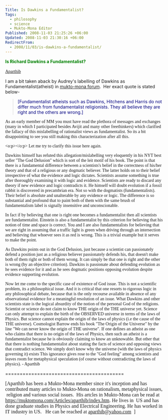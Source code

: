 ```yaml
---
Title: Is Dawkins a Fundamentalist?
Tags:
  - philosophy
  - science
  - Mukto-Mona Editor
Published: 2008-11-03 21:25:26 +06:00
Updated: 2008-11-03 21:30:16 +06:00
RedirectFrom:
  - 2008/11/03/is-dawkins-a-fundamentalist/
---
```


<font color="#008000"><strong>Is Richard Dawkins a Fundamentalist?</strong></font>

<a href="https://muktomona.com/Articles/aparthib/index.htm"><font face="Verdana">Aparthib</font></a> 

I am a bit taken aback by Audrey's labelling of Dawkins as Fundamentalist(atheist) in <a target="_blank" href="https://groups.yahoo.com/group/mukto-mona/message/50476">mukto-mona forum</a>.  Her exact quote is stated below-
<blockquote><font color="#000080">[Fundamentalist atheists such as Dawkins, Hitchens and Harris do not differ much from fundamentalist religionists. They all believe they are right and the others are wrong.]</font></blockquote>
<span style="font-family: Georgia">As an early member of MM you must have read the plethora of messages and exchanges (many in which I participated besides Avijit and many other freethinkers) which clarified the fallacy of this mislabelling of rationalist views as fundamentalist. So its a bit disappointing to see you still making this characterization after all this.</span>

<span style="font-family: Georgia"><o:p></o:p></span><span style="font-family: Georgia">
Let me try to clarify this issue here again.

<span style="font-family: Georgia">Dawkins himself has refuted this allegation/mislabelling very eloquently in his NYT best seller "The God Delusion" which is sort of the leit motif of his book. The point is that there is a fundamental difference between a scientists's belief in the correctness of his/her theory and that of a religious or any dogmatic believer. The latter holds on to their belief irrespective of what the evidence and logic dictates. Scientists assume something is true after thoroughly examining it with logic and evidence. Scientists are ready to discard any theory if new evidence and logic contradicts it. He himself will doubt evolution if a fossil rabbit is discovered in precambrian era. Not so with the dogmatists (fundamentalists). Their belief is absolute and unalterable by any evidence or logic. The difference is so substantial and profound that to paint both of them with the same brush of fundamentalism label is signally insensitive and unconscionable.</span>

</span><span style="font-family: Georgia"></span>

<span style="font-family: Georgia"></span><span style="font-family: Georgia">In fact if by believing that one is right one becomes a fundamentalist then all scientists are fundamentalist. Einstein is also a fundamentalist by this criterion for believing that his notion of time and space is correct. You and I are also fundamentalists for believing that we are right in assuming that a traffic light is green when driving through an intersection and believing that whoever sees it as red is wrong. This is a trivial example but it serves to make the point.</span>

<span style="font-family: Georgia"></span>

<span style="font-family: Georgia"></span><span style="font-family: Georgia">As Dawkins points out in the God Delusion, just because a scientist can passionately defend a position just as a religious believer passionately defends his, that doesn't make both of them right or both of them wrong. It can simply be that one is right and the other is wrong (by an objective criterion). Dawkins is passionate about defending evolution as he sees evidence for it and as he sees dogmatic positions opposing evolution despite evidence supporting evolution.</span>

<span style="font-family: Georgia"></span>

<span style="font-family: Georgia"></span><span style="font-family: Georgia">Now let me come to the specific case of existence of God issue. This is not a scientific problem, its a philosophical issue. And it is critical that one resorts to rigorous logic in any philosophical debate, because that is the only recourse available in absence of any observational evidence for a meaningful resolution of an issue. What Dawkins and other scientists state is the logical absurdity of the notion of the personal God of the religions. Scientist or science do not claim to know THE origin of the THE universe yet. Science can only attempt to explain the birth of the OBSERVED universe in terms of the laws of Physics. But science cannot explain the origin of the laws of physics (i.e the cause of the THE universe). Cosmologist Barrow ends his book "The Origin of the Universe" by the line "We can never know the origin of THE universe". If one defines an atheist as one who claims that there is no origin of the laws of Physics, then such an atheist is a fundamentalist because he is obviously claiming to know an unknowable. But other that that there is nothing fundamentalist about stating the facts of science and opposing views that contradict science. We simply don't know why the universe (with the laws of physics governing it) exists This ignorance gives rose to the "God feeling" among scientists and leaves room for metaphysical speculation (of course without contradicting the laws of physics).</span><span style="font-family: Georgia"> </span><span style="font-family: Georgia">- Aparthib

=========================================

<span style="font-size: 12pt; font-family: 'Times New Roman'">[Aparthib has been a Mukto-Mona member since it's inception and has contributed many articles to Mukto-Mona on rationalism, metaphysical issues, <span> </span>religion and various social issues.<span>  </span>His artcles in Mukto-Mona can be read at https://muktomona.com/Articles/aparthib/index.htm. He lives in<span>  </span>US and has done graduate studies in Physics and Electrical Engineering. He has worked in IT industry in US.<span>   </span>He can be reached at aparthib@yahoo.com<span>  </span>]</span>

</span>
